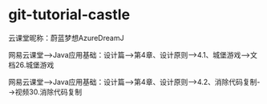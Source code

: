 # git-tutorial-castle
云课堂昵称：蔚蓝梦想AzureDreamJ

网易云课堂-->Java应用基础：设计篇-->第4章、设计原则-->4.1、城堡游戏-->文档26.城堡游戏

网易云课堂-->Java应用基础：设计篇-->第4章、设计原则-->4.2、消除代码复制-->视频30.消除代码复制
